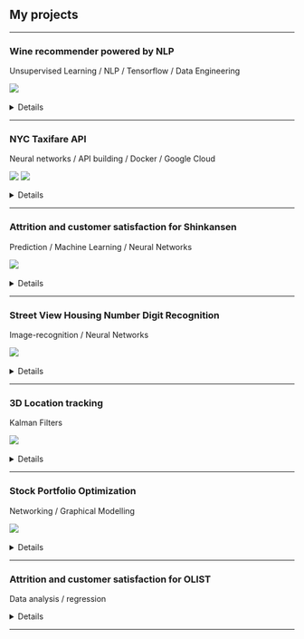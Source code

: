 ## My projects

---

### Wine recommender powered by NLP

Unsupervised Learning / NLP / Tensorflow / Data Engineering


[![](https://img.shields.io/badge/Website-API-blueviolet)](http://google-your-wine.herokuapp.com/)
<details>


  <iframe src="https://docs.google.com/presentation/d/e/2PACX-1vR5SeuAsFeZkL-cFsQwQYTT8vFVD5o5Zg6BHARVBQMggn5YrMxQPIGs43PnkEYJgGMcTVKTsPTpF8aB/embed? start=false&loop=false&delayms=15000" frameborder="0" width="480" height="299" allowfullscreen="true" mozallowfullscreen="true" webkitallowfullscreen="true"></iframe>

  <div style="text-align: justify">This project is a wine recommender, based on user tastes, expressed either through other wines, or through description. It is therefore an NLP based machine learning solution. Unsupervised learning was used to clusterise 120K vectorised wine reviews. Using distance computing, nearest wines are found.

    
  </div>

Testing of the solution has been made throught T-SNE visualization : [here](https://projector.tensorflow.org/?config=https://gist.githubusercontent.com/arthurchiquet/7a34ec908855cd6729d15a71ed25a812/raw/7f7468821b0a5d4e77f6fe7d29245ae159ddf388/Embeddings)
</details>






---

### NYC Taxifare API

Neural networks / API building / Docker / Google Cloud


[![](https://img.shields.io/badge/Website-API-blueviolet)](https://ny-taxifare-ahbis.herokuapp.com/)
[![](https://img.shields.io/badge/Doc-API-informational)](https://image-taxifare-mbkpe2fzia-ew.a.run.app/docs)
<details>

  <div style="text-align: justify">
  <img src="images/NYC.png?raw=true"/>


  NYC Taxifare is a an API and web interface able to predict with very high accuracy, the price of taxi rides in New-York. the platform uses google cloud compute and MLflow for training, Docker and FastAPI. Lifecircle is automated through Prefect and interface is built on Heroku. The model is training neural networks over 500K entries. MAE is around 1$.
  </div>
</details>


 


---

### Attrition and customer satisfaction for Shinkansen

Prediction / Machine Learning / Neural Networks


[![](https://img.shields.io/badge/Github-code-color?logo=github)](https://github.com/Ahbis/shinkanzen)
<details>

  <div style="text-align: justify">
  <img src="images/importance_features.png?raw=true"/>


  This project was based on the Shinkansen Bullet Train in Japan, and passengers experiences with that mode of travel. This machine learning problem aims to determine the relative importance of each parameter with regards to their contribution to the passengers overall travel experience. 


  The goal of the project was to predict whether a passenger was satisfied or not considering his/her overall experience of traveling on the Shinkansen Bullet Train. This project was part of the 2022 Hackaton hosted by MIT IDSS. This more business oriented project is fully available on GITHUB.


  <img src="images/xgboost_accuracy.png?raw=true"/>

  </div>
</details>

---
### Street View Housing Number Digit Recognition

Image-recognition / Neural Networks

[![](https://img.shields.io/badge/Github-code-color?logo=github)](https://github.com/Ahbis/notebooks/blob/master/street_digits.ipynb)
<details>

  <img src="images/street-number.jpeg?raw=true"/>
  <div style="text-align: justify">

  The SVHN dataset contains over 600,000 labeled digits cropped from street-level photos. It is one of the most popular image recognition datasets. It has been used in neural networks created by Google to improve the map quality by automatically transcribing the address numbers from a patch of pixels. The transcribed number with a known street address helps pinpoint the location of the building it represents.
  The objective is to build a CNN tant can recognize the digits.


  <img src="images/digits_confusion.png?raw=true"/>

  </div>
</details>

---

### 3D Location tracking

Kalman Filters


[![](https://img.shields.io/badge/Github-code-color?logo=github)](https://github.com/Ahbis/notebooks/blob/master/KALMAN+FILTER-3D+Location+Tracking.ipynb)

 <details>
 
  <div style="text-align: justify">
  Our goal is to track the location (and velocity) of a moving object, e.g. a ball, in a 3-dimensional space. We will allow gravity to act on the ball and the initial position and velocities are assumed to be known. We will be using noisy location estimates using a (simulated) sensor. The objective is to estimate the true location (and velocity) of the ball in 3D space
  </div>

  <img src="images/kalman.png?raw=true"/>

</details>


--- 
### Stock Portfolio Optimization

Networking / Graphical Modelling


[![](https://img.shields.io/badge/Github-code-color?logo=github)](https://github.com/Ahbis/notebooks/blob/master/Network_Stock_Portfolio_Optimization.ipynb)

<details>

  <img src="images/network-portfolio.png?raw=true"/>

  <div style="text-align: justify">
  Active investing in the asset management industry aims to beat the stock market’s average returns, for which portfolio managers track a particular index and try to beat that index by creating their own portfolios.

  Portfolio construction involves selection of stocks that have a higher probability of giving better returns in comparison to the tracking index, like S&P 500. In this project, we aim to use the concept of Network Analysis to select a basket of stocks and create two portfolios. those portfolio will then be simulated by investing a certain amount, keeping the portfolio for an entire year, it will then be compared against the S&P 500 index.


  </div>


  <img src="images/portfolio.png?raw=true"/>

</details>

--- 

### Attrition and customer satisfaction for OLIST

Data analysis / regression
<details>
  <div style="text-align: justify">


  Olist is a leading e-commerce service that connects merchants to main marketplaces in Brazil. They provide a wide range of offers including inventory management, dealing with reviews and customer contacts to logistic services.

  The dataset consists of ~100k orders from 2016 and 2018 that were made on the Olist store, available as 9 csv files. Recommandations have been made, concerning sellers and products sold, on how to increase customer satisfaction (so as to increase profit margin) while maintaining a healthy order volume.



  <img src="images/olist.png?raw=true"/>
  </div>
</details>





---
